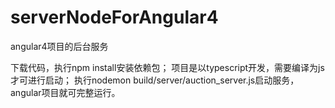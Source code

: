 # serverNodeForAngular4
angular4项目的后台服务

下载代码，执行npm install安装依赖包；
项目是以typescript开发，需要编译为js才可进行启动；
执行nodemon build/server/auction_server.js启动服务，angular项目就可完整运行。

